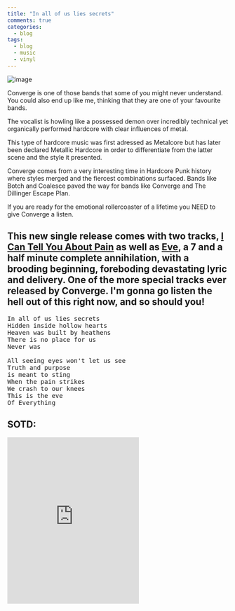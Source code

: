 ```yaml
---
title: "In all of us lies secrets"
comments: true
categories:
  - blog
tags:
  - blog
  - music
  - vinyl
---
```


![image](https://github.com/dotMavriQ/dotmavriq.github.io/blob/master/assets/images/2017-08-23%2021.33.37%201587936611387999569_225509279.jpg?raw=true)

Converge is one of those bands that some of you might never understand.
You could also end up like me, thinking that they are one of your favourite bands.

The vocalist is howling like a possessed demon over incredibly technical yet organically performed hardcore with clear influences of metal. 

This type of hardcore music was first adressed as Metalcore but has later been declared Metallic Hardcore in order to differentiate from the latter scene and the style it presented. 

Converge comes from a very interesting time in Hardcore Punk history where styles merged and the fiercest combinations surfaced. Bands like Botch and Coalesce paved the way for bands like Converge and The Dillinger Escape Plan.

If you are ready for the emotional rollercoaster of a lifetime you NEED to give Converge a listen.

This new single release comes with two tracks, 
[I Can Tell You About Pain](https://open.spotify.com/track/5sYU2A8hh1up0MzY4nf1iH?si=kX0mjEpyQiaJ9Lw_GcWzyw) as well as [Eve](https://open.spotify.com/track/7hcQALrk9WBV2oWI7hCTwP?si=G6garousTU2vdZ1ipPOdGg), a 7 and a half minute complete annihilation, with a brooding beginning, foreboding devastating lyric and delivery. One of the more special tracks ever released by Converge.
I'm gonna go listen the hell out of this right now, and so should you!
---
<pre>
In all of us lies secrets  
Hidden inside hollow hearts  
Heaven was built by heathens  
There is no place for us 
Never was  
  
All seeing eyes won't let us see  
Truth and purpose
is meant to sting  
When the pain strikes
We crash to our knees  
This is the eve
Of Everything
</pre>



## SOTD:
<iframe src="https://open.spotify.com/embed?uri=spotify:track:7hcQALrk9WBV2oWI7hCTwP" width="300" height="380" frameborder="0" allowtransparency="true" allow="encrypted-media"></iframe>
